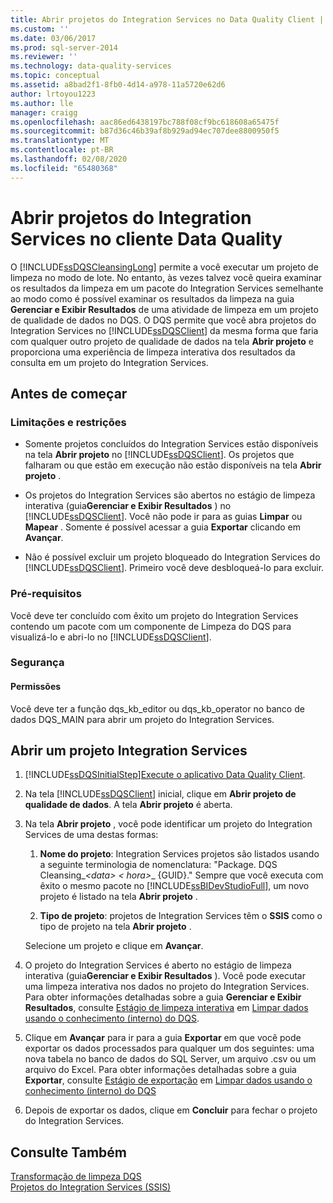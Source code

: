 ```yaml
---
title: Abrir projetos do Integration Services no Data Quality Client | Microsoft Docs
ms.custom: ''
ms.date: 03/06/2017
ms.prod: sql-server-2014
ms.reviewer: ''
ms.technology: data-quality-services
ms.topic: conceptual
ms.assetid: a8bad2f1-8fb0-4d14-a978-11a5720e62d6
author: lrtoyou1223
ms.author: lle
manager: craigg
ms.openlocfilehash: aac86ed6438197bc788f08cf9bc618608a65475f
ms.sourcegitcommit: b87d36c46b39af8b929ad94ec707dee8800950f5
ms.translationtype: MT
ms.contentlocale: pt-BR
ms.lasthandoff: 02/08/2020
ms.locfileid: "65480368"
---
```

# <a name="open-integration-services-projects-in-data-quality-client"></a>Abrir projetos do Integration Services no cliente Data Quality
  O [!INCLUDE[ssDQSCleansingLong](../includes/ssdqscleansinglong-md.md)] permite a você executar um projeto de limpeza no modo de lote. No entanto, às vezes talvez você queira examinar os resultados da limpeza em um pacote do Integration Services semelhante ao modo como é possível examinar os resultados da limpeza na guia **Gerenciar e Exibir Resultados** de uma atividade de limpeza em um projeto de qualidade de dados no DQS. O DQS permite que você abra projetos do Integration Services no [!INCLUDE[ssDQSClient](../includes/ssdqsclient-md.md)] da mesma forma que faria com qualquer outro projeto de qualidade de dados na tela **Abrir projeto** e proporciona uma experiência de limpeza interativa dos resultados da consulta em um projeto do Integration Services.  
  
##  <a name="BeforeYouBegin"></a> Antes de começar  
  
###  <a name="LimitationsRestrictions"></a> Limitações e restrições  
  
-   Somente projetos concluídos do Integration Services estão disponíveis na tela **Abrir projeto** no [!INCLUDE[ssDQSClient](../includes/ssdqsclient-md.md)]. Os projetos que falharam ou que estão em execução não estão disponíveis na tela **Abrir projeto** .  
  
-   Os projetos do Integration Services são abertos no estágio de limpeza interativa (guia**Gerenciar e Exibir Resultados** ) no [!INCLUDE[ssDQSClient](../includes/ssdqsclient-md.md)]. Você não pode ir para as guias **Limpar** ou **Mapear** . Somente é possível acessar a guia **Exportar** clicando em **Avançar**.  
  
-   Não é possível excluir um projeto bloqueado do Integration Services do [!INCLUDE[ssDQSClient](../includes/ssdqsclient-md.md)]. Primeiro você deve desbloqueá-lo para excluir.  
  
###  <a name="Prerequisites"></a> Pré-requisitos  
 Você deve ter concluído com êxito um projeto do Integration Services contendo um pacote com um componente de Limpeza do DQS para visualizá-lo e abri-lo no [!INCLUDE[ssDQSClient](../includes/ssdqsclient-md.md)].  
  
###  <a name="Security"></a> Segurança  
  
####  <a name="Permissions"></a> Permissões  
 Você deve ter a função dqs_kb_editor ou dqs_kb_operator no banco de dados DQS_MAIN para abrir um projeto do Integration Services.  
  
##  <a name="Open"></a>Abrir um projeto Integration Services  
  
1.  [!INCLUDE[ssDQSInitialStep](../includes/ssdqsinitialstep-md.md)][Execute o aplicativo Data Quality Client](../../2014/data-quality-services/run-the-data-quality-client-application.md).  
  
2.  Na tela [!INCLUDE[ssDQSClient](../includes/ssdqsclient-md.md)] inicial, clique em **Abrir projeto de qualidade de dados**. A tela **Abrir projeto** é aberta.  
  
3.  Na tela **Abrir projeto** , você pode identificar um projeto do Integration Services de uma destas formas:  
  
    1.  **Nome do projeto**: Integration Services projetos são listados usando a seguinte terminologia de nomenclatura: "Package. DQS Cleansing_*\<data> *\<* hora>*_ {GUID}." Sempre que você executa com êxito o mesmo pacote no [!INCLUDE[ssBIDevStudioFull](../includes/ssbidevstudiofull-md.md)], um novo projeto é listado na tela **Abrir projeto** .  
  
    2.  **Tipo de projeto**: projetos de Integration Services têm o **SSIS** como o tipo de projeto na tela **Abrir projeto** .  
  
     Selecione um projeto e clique em **Avançar**.  
  
4.  O projeto do Integration Services é aberto no estágio de limpeza interativa (guia**Gerenciar e Exibir Resultados** ). Você pode executar uma limpeza interativa nos dados no projeto do Integration Services. Para obter informações detalhadas sobre a guia **Gerenciar e Exibir Resultados**, consulte [Estágio de limpeza interativa](../../2014/data-quality-services/cleanse-data-using-dqs-internal-knowledge.md#Interactive) em [Limpar dados usando o conhecimento &#40;interno&#41; do DQS](../../2014/data-quality-services/cleanse-data-using-dqs-internal-knowledge.md).  
  
5.  Clique em **Avançar** para ir para a guia **Exportar** em que você pode exportar os dados processados para qualquer um dos seguintes: uma nova tabela no banco de dados do SQL Server, um arquivo .csv ou um arquivo do Excel. Para obter informações detalhadas sobre a guia **Exportar**, consulte [Estágio de exportação](../../2014/data-quality-services/cleanse-data-using-dqs-internal-knowledge.md#Export) em [Limpar dados usando o conhecimento &#40;interno&#41; do DQS](../../2014/data-quality-services/cleanse-data-using-dqs-internal-knowledge.md)  
  
6.  Depois de exportar os dados, clique em **Concluir** para fechar o projeto do Integration Services.  
  
## <a name="see-also"></a>Consulte Também  
 [Transformação de limpeza DQS](../integration-services/data-flow/transformations/dqs-cleansing-transformation.md)   
 [Projetos do Integration Services &#40;SSIS&#41;](../integration-services/integration-services-ssis-projects-and-solutions.md)  
